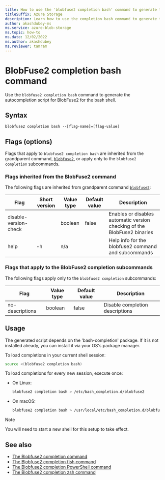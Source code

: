 ```yaml
---
title: How to use the 'blobfuse2 completion bash' command to generate the autocompletion script for BlobFuse2
titleSuffix: Azure Storage
description: Learn how to use the completion bash command to generate the autocompletion script for BlobFuse2.
author: akashdubey-ms
ms.service: azure-blob-storage
ms.topic: how-to
ms.date: 12/02/2022
ms.author: akashdubey
ms.reviewer: tamram
---
```


# BlobFuse2 completion bash command

Use the `blobfuse2 completion bash` command to generate the autocompletion script for BlobFuse2 for the bash shell.

## Syntax

`blobfuse2 completion bash --[flag-name]=[flag-value]`

## Flags (options)

Flags that apply to `blobfuse2 completion bash` are inherited from the grandparent command, [`blobfuse2`](blobfuse2-commands.md), or apply only to the `blobfuse2 completion` subcommands.

### Flags inherited from the BlobFuse2 command

The following flags are inherited from grandparent command [`blobfuse2`](blobfuse2-commands.md):

| Flag | Short version | Value type | Default value | Description |
|--|--|--|--|--|
| disable-version-check |    | boolean | false | Enables or disables automatic version checking of the BlobFuse2 binaries |
| help                  | -h | n/a     |       | Help info for the blobfuse2 command and subcommands                      |

### Flags that apply to the BlobFuse2 completion subcommands

The following flags apply only to the `blobfuse2 completion` subcommands:

| Flag | Value type | Default value | Description |
|--|--|--|--|
| no-descriptions | boolean | false | Disable completion descriptions |

## Usage

The generated script depends on the 'bash-completion' package. If it is not installed already, you can install it via your OS's package manager.

To load completions in your current shell session:

```bash
source <(blobfuse2 completion bash)
```

To load completions for every new session, execute once:

- On Linux:

    ```bash
    blobfuse2 completion bash > /etc/bash_completion.d/blobfuse2
    ```

- On macOS:

    ```bash
    blobfuse2 completion bash > /usr/local/etc/bash_completion.d/blobfuse2
    ````

> [!NOTE]
> You will need to start a new shell for this setup to take effect.

## See also

- [The Blobfuse2 completion command](blobfuse2-commands-completion.md)
- [The Blobfuse2 completion fish command](blobfuse2-commands-completion-fish.md)
- [The Blobfuse2 completion PowerShell command](blobfuse2-commands-completion-powershell.md)
- [The Blobfuse2 completion zsh command](blobfuse2-commands-completion-zsh.md)

